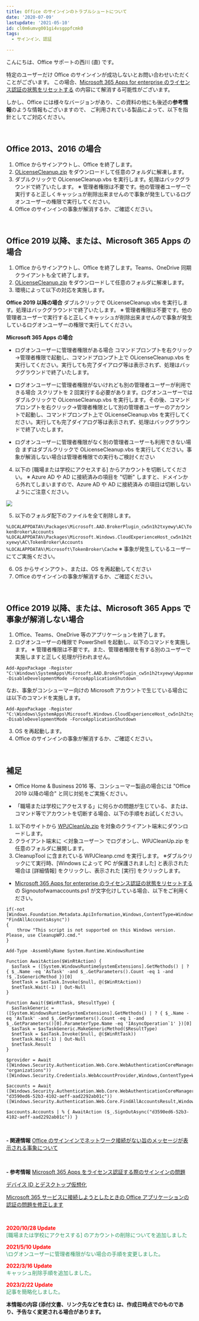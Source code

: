 ```yaml
---
title: Office のサインインのトラブルシュートについて
date: '2020-07-09'
lastupdate: '2021-05-10'
id: cl0m6umvg001gi4vsgppfcmk0
tags:
  - サインイン、認証

---
```


こんにちは、Office サポートの西川 (直) です。 

特定のユーザーだけ Office のサインインが成功しないとお問い合わせいただくことがございます。
この場合、[Microsoft 365 Apps for enterprise のライセンス認証の状態をリセットする](https://docs.microsoft.com/ja-jp/office/troubleshoot/activation/reset-office-365-proplus-activation-state) の内容にて解消する可能性がございます。

しかし、Office には様々なバージョンがあり、この資料の他にも後述の**参考情報**のような情報もございますので、
ご利用されている製品によって、以下を指針としてご対応ください。

<br>

Office 2013、2016 の場合
--
1. Office からサインアウトし、Office を終了します。
2. [OLicenseCleanup.zip](https://download.microsoft.com/download/e/1/b/e1bbdc16-fad4-4aa2-a309-2ba3cae8d424/OLicenseCleanup.zip) をダウンロードして任意のフォルダに解凍します。
3. ダブルクリックで OLicenseCleanup.vbs を実行します。処理はバックグラウンドで終了いたします。
※ 管理者権限は不要です。他の管理者ユーザーで実行すると正しくキャッシュが削除出来ませんので事象が発生しているログオンユーザーの権限で実行してください。
4. Office のサインインの事象が解消するか、ご確認ください。

<br>

Office 2019 以降、または、Microsoft 365 Apps の場合
--
1. Office からサインアウトし、Office を終了します。Teams、OneDrive 同期クライアントも全て終了します。
2. [OLicenseCleanup.zip](https://download.microsoft.com/download/e/1/b/e1bbdc16-fad4-4aa2-a309-2ba3cae8d424/OLicenseCleanup.zip) をダウンロードして任意のフォルダに解凍します。
3. 環境によって以下の対応を実施します。

**Office 2019 以降の場合**
ダブルクリックで OLicenseCleanup.vbs を実行します。処理はバックグラウンドで終了いたします。
※ 管理者権限は不要です。他の管理者ユーザーで実行すると正しくキャッシュが削除出来ませんので事象が発生しているログオンユーザーの権限で実行してください。

**Microsoft 365 Apps の場合**
- ログオンユーザーに管理者権限がある場合
コマンドプロンプトを右クリック→管理者権限で起動し、コマンドプロンプト上で OLicenseCleanup.vbs を実行してください。実行しても完了ダイアログ等は表示されず、処理はバックグラウンドで終了いたします。

- ログオンユーザーに管理者権限がないけれども別の管理者ユーザーが利用できる場合
スクリプトを 2 回実行する必要があります。ログオンユーザーではダブルクリックで OLicenseCleanup.vbs を実行します。その後、コマンドプロンプトを右クリック→管理者権限として別の管理者ユーザーのアカウントで起動し、コマンドプロンプト上で OLicenseCleanup.vbs を実行してください。実行しても完了ダイアログ等は表示されず、処理はバックグラウンドで終了いたします。

- ログオンユーザーに管理者権限がなく別の管理者ユーザーも利用できない場合
まずはダブルクリックで OLicenseCleanup.vbs を実行してください。事象が解消しない場合は管理者権限での実行もご検討ください


4. 以下の \[職場または学校にアクセスする\] からアカウントを切断してください。
※ Azure AD や AD に接続済みの項目を "切断" しますと、ドメインから外れてしまいますので、Azure AD や AD に接続済み の項目は切断しないようにご注意ください。

![](image01.png)  

5. 以下のフォルダ配下のファイルを全て削除します。

`%LOCALAPPDATA%\Packages\Microsoft.AAD.BrokerPlugin_cw5n1h2txyewy\AC\TokenBroker\Accounts`
`%LOCALAPPDATA%\Packages\Microsoft.Windows.CloudExperienceHost_cw5n1h2txyewy\AC\TokenBroker\Accounts`
`%LOCALAPPDATA%\Microsoft\TokenBroker\Cache`
※ 事象が発生しているユーザーにてご実施ください。

6. OS からサインアウト、または、OS を再起動してください
7. Office のサインインの事象が解消するか、ご確認ください。

<br>

Office 2019 以降、または、Microsoft 365 Apps で事象が解消しない場合
--
1. Office、Teams、OneDrive 等のアプリケーションを終了します。
2. ログオンユーザーの権限で PowerShell を起動し、以下のコマンドを実施します。
※ 管理者権限は不要です。また、管理者権限を有する別のユーザーで実施しますと正しく処理が行われません。

```
Add-AppxPackage -Register "C:\Windows\SystemApps\Microsoft.AAD.BrokerPlugin_cw5n1h2txyewy\Appxmanifest.xml" -DisableDevelopmentMode -ForceApplicationShutdown
```

なお、事象がコンシューマー向けの Microsoft アカウントで生じている場合には以下のコマンドを実施します。

```
Add-AppxPackage -Register "C:\Windows\SystemApps\Microsoft.Windows.CloudExperienceHost_cw5n1h2txyewy\Appxmanifest.xml" -DisableDevelopmentMode -ForceApplicationShutdown
```

3. OS を再起動します。
4. Office のサインインの事象が解消するか、ご確認ください。


<br>

**補足**
--
- Office Home & Business 2016 等、コンシューマー製品の場合には "Office 2019 以降の場合" と同じ対処をご実施ください。

- 「職場または学校にアクセスする」に何らかの問題が生じている、または、コマンド等でアカウントを切断する場合、以下の手順をお試しください。
1. 以下のサイトから [WPJCleanUp.zip](https://download.microsoft.com/download/8/e/f/8ef13ae0-6aa8-48a2-8697-5b1711134730/WPJCleanUp.zip) を対象のクライアント端末にダウンロードします。  
2. クライアント端末に ＜対象ユーザー＞ でログオンし、WPJCleanUp.zip を任意のフォルダに展開します。
3. CleanupTool に含まれている WPJCleanp.cmd を実行します。
※ダブルクリックにて実行時、\[Windows によって PC が保護されました\] と表示された場合は \[詳細情報\] をクリックし、表示された \[実行\] をクリックします。  

- [Microsoft 365 Apps for enterprise のライセンス認証の状態をリセットする](https://docs.microsoft.com/ja-jp/office/troubleshoot/activation/reset-office-365-proplus-activation-state) の Signoutofwamaccounts.ps1 が文字化けしている場合、以下をご利用ください。

```
if(-not [Windows.Foundation.Metadata.ApiInformation,Windows,ContentType=WindowsRuntime]::IsMethodPresent("Windows.Security.Authentication.Web.Core.WebAuthenticationCoreManager", "FindAllAccountsAsync"))
{
    throw "This script is not supported on this Windows version. Please, use CleanupWPJ.cmd."
}

Add-Type -AssemblyName System.Runtime.WindowsRuntime

Function AwaitAction($WinRtAction) {
  $asTask = ([System.WindowsRuntimeSystemExtensions].GetMethods() | ? { $_.Name -eq 'AsTask' -and $_.GetParameters().Count -eq 1 -and !$_.IsGenericMethod })[0]
  $netTask = $asTask.Invoke($null, @($WinRtAction))
  $netTask.Wait(-1) | Out-Null
}

Function Await($WinRtTask, $ResultType) {
  $asTaskGeneric = ([System.WindowsRuntimeSystemExtensions].GetMethods() | ? { $_.Name -eq 'AsTask' -and $_.GetParameters().Count -eq 1 -and $_.GetParameters()[0].ParameterType.Name -eq 'IAsyncOperation`1' })[0]
  $asTask = $asTaskGeneric.MakeGenericMethod($ResultType)
  $netTask = $asTask.Invoke($null, @($WinRtTask))
  $netTask.Wait(-1) | Out-Null
  $netTask.Result
}

$provider = Await ([Windows.Security.Authentication.Web.Core.WebAuthenticationCoreManager,Windows,ContentType=WindowsRuntime]::FindAccountProviderAsync("https://login.microsoft.com", "organizations")) ([Windows.Security.Credentials.WebAccountProvider,Windows,ContentType=WindowsRuntime])

$accounts = Await ([Windows.Security.Authentication.Web.Core.WebAuthenticationCoreManager,Windows,ContentType=WindowsRuntime]::FindAllAccountsAsync($provider, "d3590ed6-52b3-4102-aeff-aad2292ab01c")) ([Windows.Security.Authentication.Web.Core.FindAllAccountsResult,Windows,ContentType=WindowsRuntime])

$accounts.Accounts | % { AwaitAction ($_.SignOutAsync("d3590ed6-52b3-4102-aeff-aad2292ab01c")) }
```

<br>

**\- 関連情報**
[Office のサインインでネットワーク接続がない旨のメッセージが表示される事象について](https://officesupportjp.github.io/blog/cl0m75al4001gmcvse36w64dv/index.html)

<br>

**\- 参考情報**
[Microsoft 365 Apps をライセンス認証する際のサインインの問題](https://learn.microsoft.com/ja-jp/office/troubleshoot/activation/sign-in-issues)

[デバイス ID とデスクトップ仮想化](https://learn.microsoft.com/ja-jp/azure/active-directory/devices/howto-device-identity-virtual-desktop-infrastructure)

[Microsoft 365 サービスに接続しようとしたときの Office アプリケーションの認証の問題を修正します](https://learn.microsoft.com/ja-jp/microsoft-365/troubleshoot/authentication/automatic-authentication-fails)

<br>

<span style="color:#ff0000">**2020/10/28  Update**</span>  
<span style="color:#339966">\[職場または学校にアクセスする\] のアカウントの削除についてを追加しました</span>

<span style="color:#ff0000">**2021/5/10  Update**</span>  
<span style="color:#339966">\ログオンユーザーに管理者権限がない場合の手順を変更しました。</span>

<span style="color:#ff0000">**2022/3/16  Update**</span>  
<span style="color:#339966">キャッシュ削除手順を追加しました。</span>

<span style="color:#ff0000">**2023/2/22  Update**</span>  
<span style="color:#339966">記事を簡略化しました。</span>


**本情報の内容 (添付文書、リンク先などを含む) は、作成日時点でのものであり、予告なく変更される場合があります。**